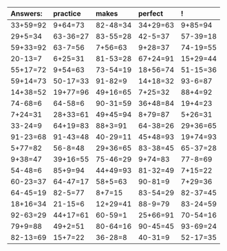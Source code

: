 | Answers: | practice | makes | perfect | ! |
| :--- | :--- | :--- | :--- | :--- |
| 33+59=92 | 9+64=73 | 82-48=34 | 34+29=63 | 9+85=94 | 
| 29+5=34 | 63-36=27 | 83-55=28 | 42-5=37 | 57-39=18 | 
| 59+33=92 | 63-7=56 | 7+56=63 | 9+28=37 | 74-19=55 | 
| 20-13=7 | 6+25=31 | 81-53=28 | 67+24=91 | 15+29=44 | 
| 55+17=72 | 9+54=63 | 73-54=19 | 18+56=74 | 51-15=36 | 
| 59+14=73 | 50-17=33 | 91-82=9 | 14+18=32 | 93-6=87 | 
| 14+38=52 | 19+77=96 | 49+16=65 | 7+25=32 | 88+4=92 | 
| 74-68=6 | 64-58=6 | 90-31=59 | 36+48=84 | 19+4=23 | 
| 7+24=31 | 28+33=61 | 49+45=94 | 8+79=87 | 5+26=31 | 
| 33-24=9 | 64+19=83 | 88+3=91 | 64-38=26 | 29+36=65 | 
| 91-23=68 | 91-43=48 | 40-29=11 | 45+48=93 | 19+74=93 | 
| 5+77=82 | 56-8=48 | 29+36=65 | 83-38=45 | 65-37=28 | 
| 9+38=47 | 39+16=55 | 75-46=29 | 9+74=83 | 77-8=69 | 
| 54-48=6 | 85+9=94 | 44+49=93 | 81-32=49 | 7+15=22 | 
| 60-23=37 | 64-47=17 | 58+5=63 | 90-81=9 | 7+29=36 | 
| 64-45=19 | 82-5=77 | 8+7=15 | 83-54=29 | 82-37=45 | 
| 18+16=34 | 21-15=6 | 12+29=41 | 88-9=79 | 83-24=59 | 
| 92-63=29 | 44+17=61 | 60-59=1 | 25+66=91 | 70-54=16 | 
| 79+9=88 | 49+2=51 | 80-64=16 | 90-45=45 | 93-69=24 | 
| 82-13=69 | 15+7=22 | 36-28=8 | 40-31=9 | 52-17=35 | 
